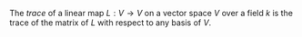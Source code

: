 The *trace* of a linear map $L: V \to V$ on a vector space $V$ over a field $k$ is the trace of the matrix of $L$ with respect to any basis of $V$.
